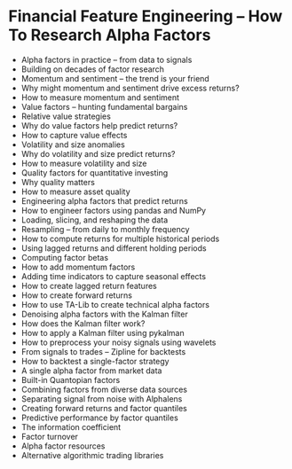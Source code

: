 # Financial Feature Engineering – How To Research Alpha Factors
- Alpha factors in practice – from data to signals
- Building on decades of factor research
- Momentum and sentiment – the trend is your friend
- Why might momentum and sentiment drive excess returns?
- How to measure momentum and sentiment
- Value factors – hunting fundamental bargains
- Relative value strategies
- Why do value factors help predict returns?
- How to capture value effects
- Volatility and size anomalies
- Why do volatility and size predict returns?
- How to measure volatility and size
- Quality factors for quantitative investing
- Why quality matters
- How to measure asset quality
- Engineering alpha factors that predict returns
- How to engineer factors using pandas and NumPy
- Loading, slicing, and reshaping the data
- Resampling – from daily to monthly frequency
- How to compute returns for multiple historical periods
- Using lagged returns and different holding periods
- Computing factor betas
- How to add momentum factors
- Adding time indicators to capture seasonal effects
- How to create lagged return features
- How to create forward returns
- How to use TA-Lib to create technical alpha factors
- Denoising alpha factors with the Kalman filter
- How does the Kalman filter work?
- How to apply a Kalman filter using pykalman
- How to preprocess your noisy signals using wavelets
- From signals to trades – Zipline for backtests
- How to backtest a single-factor strategy
- A single alpha factor from market data
- Built-in Quantopian factors
- Combining factors from diverse data sources
- Separating signal from noise with Alphalens
- Creating forward returns and factor quantiles
- Predictive performance by factor quantiles
- The information coefficient
- Factor turnover
- Alpha factor resources
- Alternative algorithmic trading libraries
